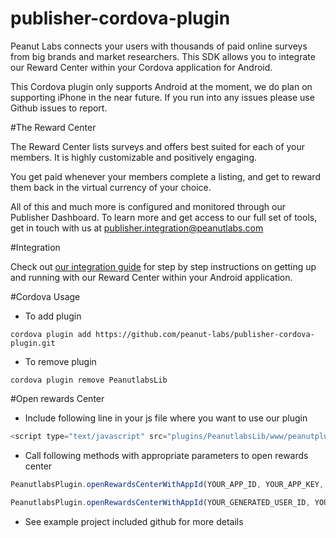 # publisher-cordova-plugin

Peanut Labs connects your users with thousands of paid online surveys from big brands and market researchers. This SDK allows you to integrate our Reward Center within your Cordova application for Android.

This Cordova plugin only supports Android at the moment, we do plan on supporting iPhone in the near future. If you run into any issues please use Github issues to report.

#The Reward Center

The Reward Center lists surveys and offers best suited for each of your members. It is highly customizable and positively engaging.

You get paid whenever your members complete a listing, and get to reward them back in the virtual currency of your choice.

All of this and much more is configured and monitored through our Publisher Dashboard. To learn more and get access to our full set of tools, get in touch with us at publisher.integration@peanutlabs.com

#Integration

Check out <a href="http://peanut-labs.github.io/publisher-doc/" target="_blank">our integration guide</a> for step by step instructions on getting up and running with our Reward Center within your Android application.

#Cordova Usage

* To add plugin
```
cordova plugin add https://github.com/peanut-labs/publisher-cordova-plugin.git
```

* To remove plugin
```
cordova plugin remove PeanutlabsLib
```

#Open rewards Center

* Include following line in your js file where you want to use our plugin
```javascript
<script type="text/javascript" src="plugins/PeanutlabsLib/www/peanutplugin.js"></script>
```

* Call following methods with appropriate parameters to open rewards center
```javascript
PeanutlabsPlugin.openRewardsCenterWithAppId(YOUR_APP_ID, YOUR_APP_KEY, USER_ID, YOUR_DOB, GENDER, CUSTOM_PARAM, success, error);

```

```javascript
PeanutlabsPlugin.openRewardsCenterWithAppId(YOUR_GENERATED_USER_ID, YOUR_DOB, GENDER, CUSTOM_PARAM, success, error);

```

* See example project included github for more details